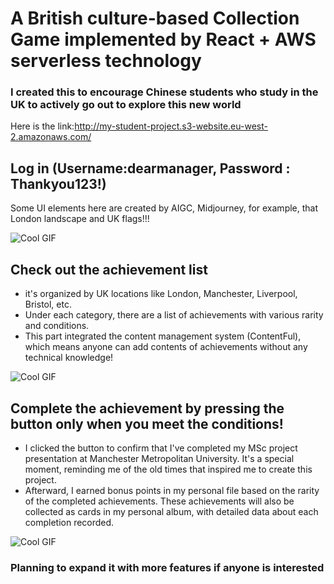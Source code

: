 # A British culture-based Collection Game implemented by React + AWS serverless technology
### I created this to encourage Chinese students who study in the UK to actively go out to explore this new world
Here is the link:http://my-student-project.s3-website.eu-west-2.amazonaws.com/

## Log in (Username:dearmanager, Password : Thankyou123!)
Some UI elements here are created by AIGC, Midjourney, for example, that London landscape and UK flags!!!

![Cool GIF](https://github.com/RoyLuoNanjing/react-student-life-UK-achievements/blob/master/src/gif/login.gif)

## Check out the achievement list
* it's organized by UK locations like London, Manchester, Liverpool, Bristol, etc.
* Under each category, there are a list of achievements with various rarity and conditions.
* This part integrated the content management system (ContentFul), which means anyone can add contents of achievements without any technical knowledge!

![Cool GIF](https://github.com/RoyLuoNanjing/react-student-life-UK-achievements/blob/master/src/gif/main.gif)

## Complete the achievement by pressing the button only when you meet the conditions!
* I clicked the button to confirm that I've completed my MSc project presentation at Manchester Metropolitan University. It's a special moment, reminding me of the old times that inspired me to create this project.
* Afterward, I earned bonus points in my personal file based on the rarity of the completed achievements. These achievements will also be collected as cards in my personal album, with detailed data about each completion recorded.

![Cool GIF](https://github.com/RoyLuoNanjing/react-student-life-UK-achievements/blob/master/src/gif/complete.gif)


### Planning to expand it with more features if anyone is interested

